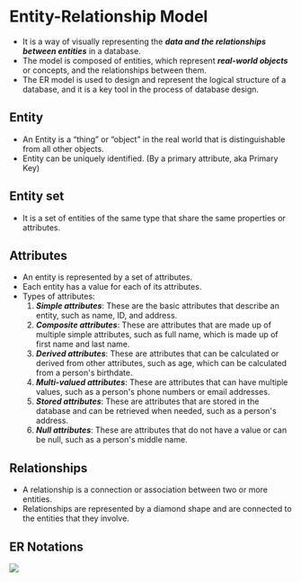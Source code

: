 # Entity-Relationship Model

 - It is a way of visually representing the ***data and the relationships between entities*** in a database. 
 - The model is composed of entities, which represent ***real-world objects*** or concepts, and the relationships between them.
 - The ER model is used to design and represent the logical structure of a database, and it is a key tool in the process of database design.


## Entity

- An Entity is a “thing” or “object” in the real world that is distinguishable from all other objects.
- Entity can be uniquely identified. (By a primary attribute, aka Primary Key)


## Entity set

- It is a set of entities of the same type that share the same properties or attributes.


## Attributes

- An entity is represented by a set of attributes.
- Each entity has a value for each of its attributes.
- Types of attributes:
    1. ***Simple attributes***: These are the basic attributes that describe an entity, such as name, ID, and address.
    2. ***Composite attributes***: These are attributes that are made up of multiple simple attributes, such as full name, which is made up of first name and last name.
    3. ***Derived attributes***: These are attributes that can be calculated or derived from other attributes, such as age, which can be calculated from a person's birthdate.
    4. ***Multi-valued attributes***: These are attributes that can have multiple values, such as a person's phone numbers or email addresses.
    5. ***Stored attributes***: These are attributes that are stored in the database and can be retrieved when needed, such as a person's address.
    6. ***Null attributes***: These are attributes that do not have a value or can be null, such as a person's middle name.


## Relationships

- A relationship is a connection or association between two or more entities. 
- Relationships are represented by a diamond shape and are connected to the entities that they involve.

## ER Notations

<img src='https://www.oreilly.com/api/v2/epubs/9788177585674/files/9788177585674_ch06lev1sec5_image01.jpeg'>
